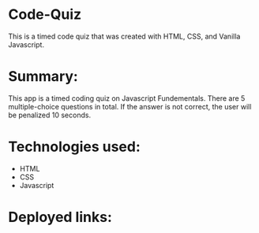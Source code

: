 # Code-Quiz
This is a timed code quiz that was created  with HTML, CSS, and Vanilla Javascript.
# Summary:
This app is a timed coding quiz on Javascript Fundementals. There are 5 multiple-choice questions in total. If the answer is not correct, the user will be penalized 10 seconds. 


# Technologies used:
- HTML
- CSS
- Javascript

# Deployed links:
